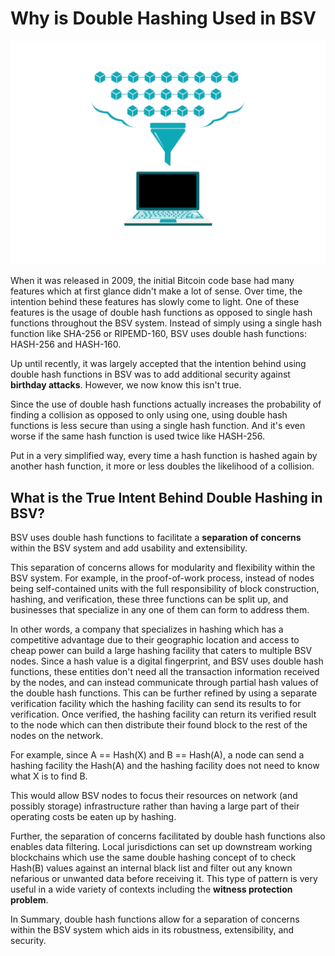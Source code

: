 # Why is Double Hashing Used in BSV

![](../.gitbook/assets/BSVA-HashFunctions_Ch7L1_DA1.gif)

When it was released in 2009, the initial Bitcoin code base had many features which at first glance didn't make a lot of sense. Over time, the intention behind these features has slowly come to light. One of these features is the usage of double hash functions as opposed to single hash functions throughout the BSV system. Instead of simply using a single hash function like SHA-256 or RIPEMD-160, BSV uses double hash functions: HASH-256 and HASH-160.

Up until recently, it was largely accepted that the intention behind using double hash functions in BSV was to add additional security against **birthday attacks**. However, we now know this isn't true.

Since the use of double hash functions actually increases the probability of finding a collision as opposed to only using one, using double hash functions is less secure than using a single hash function. And it's even worse if the same hash function is used twice like HASH-256.

Put in a very simplified way, every time a hash function is hashed again by another hash function, it more or less doubles the likelihood of a collision.

## What is the True Intent Behind Double Hashing in BSV?

BSV uses double hash functions to facilitate a **separation of concerns** within the BSV system and add usability and extensibility.

This separation of concerns allows for modularity and flexibility within the BSV system. For example, in the proof-of-work process, instead of nodes being self-contained units with the full responsibility of block construction, hashing, and verification, these three functions can be split up, and businesses that specialize in any one of them can form to address them.

In other words, a company that specializes in hashing which has a competitive advantage due to their geographic location and access to cheap power can build a large hashing facility that caters to multiple BSV nodes. Since a hash value is a digital fingerprint, and BSV uses double hash functions, these entities don't need all the transaction information received by the nodes, and can instead communicate through partial hash values of the double hash functions. This can be further refined by using a separate verification facility which the hashing facility can send its results to for verification. Once verified, the hashing facility can return its verified result to the node which can then distribute their found block to the rest of the nodes on the network.

For example, since A == Hash(X) and B == Hash(A), a node can send a hashing facility the Hash(A) and the hashing facility does not need to know what X is to find B.

This would allow BSV nodes to focus their resources on network (and possibly storage) infrastructure rather than having a large part of their operating costs be eaten up by hashing.

Further, the separation of concerns facilitated by double hash functions also enables data filtering. Local jurisdictions can set up downstream working blockchains which use the same double hashing concept of to check Hash(B) values against an internal black list and filter out any known nefarious or unwanted data before receiving it. This type of pattern is very useful in a wide variety of contexts including the **witness protection problem**.

In Summary, double hash functions allow for a separation of concerns within the BSV system which aids in its robustness, extensibility, and security.
